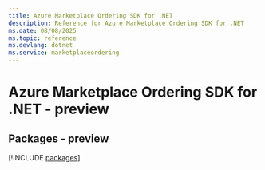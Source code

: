 ```yaml
---
title: Azure Marketplace Ordering SDK for .NET
description: Reference for Azure Marketplace Ordering SDK for .NET
ms.date: 08/08/2025
ms.topic: reference
ms.devlang: dotnet
ms.service: marketplaceordering
---
```

# Azure Marketplace Ordering SDK for .NET - preview
## Packages - preview
[!INCLUDE [packages](marketplace-ordering-index.md)]
